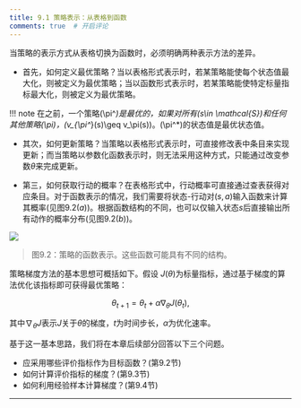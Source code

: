 ```yaml
---
title: 9.1 策略表示：从表格到函数
comments: true  # 开启评论
---
```

当策略的表示方式从表格切换为函数时，必须明确两种表示方法的差异。

- 首先，如何定义最优策略？当以表格形式表示时，若某策略能使每个状态值最大化，则被定义为最优策略；当以函数形式表示时，若某策略能使特定标量指标最大化，则被定义为最优策略。

!!! note
    在之前，一个策略\(\pi^*\)是最优的，如果对所有\(s\in \mathcal{S}\)和任何其他策略\(\pi\)，\(v_{\pi^*}(s)\geq v_\pi(s)\)。\(\pi^*\)的状态值是最优状态值。

- 其次，如何更新策略？当策略以表格形式表示时，可直接修改表中条目来实现更新；而当策略以参数化函数表示时，则无法采用这种方式，只能通过改变参数$\theta$来完成更新。

- 第三，如何获取行动的概率？在表格形式中，行动概率可直接通过查表获得对应条目。对于函数表示的情况，我们需要将状态-行动对$(s, a)$输入函数来计算其概率(见图$9.2(a)$)。根据函数结构的不同，也可以仅输入状态$s$后直接输出所有动作的概率分布(见图$9.2(b)$)。

 ![](../img/09/3.png)

 > 图$9.2$：策略的函数表示。这些函数可能具有不同的结构。

策略梯度方法的基本思想可概括如下。假设 $J(\theta)$为标量指标，通过基于梯度的算法优化该指标即可获得最优策略：

$$\theta_{t+1}=\theta_t+\alpha\nabla_\theta J(\theta_t),$$

其中$\nabla_\theta J$表示$J$关于$\theta$的梯度，$t$为时间步长，$\alpha$为优化速率。

基于这一基本思路，我们将在本章后续部分回答以下三个问题。

- 应采用哪些评价指标作为目标函数？(第$9.2$节)
- 如何计算评价指标的梯度？(第$9.3$节)
- 如何利用经验样本计算梯度？(第$9.4$节)

---